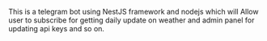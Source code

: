 This is a telegram bot using NestJS framework and nodejs which will Allow user to subscribe for getting daily update on weather and admin panel for updating api keys and so on. 

